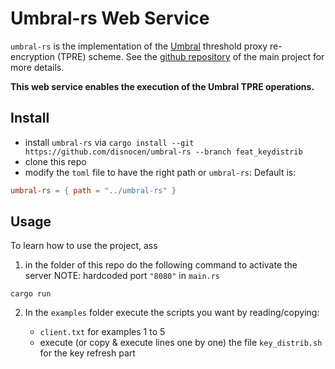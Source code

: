 # Umbral-rs Web Service

`umbral-rs` is the implementation of the [Umbral](https://github.com/nucypher/umbral-doc/blob/master/umbral-doc.pdf) threshold proxy re-encryption (TPRE) scheme. See the [github repository](https://github.com/disnocen/umbral-rs) of the main project for more details.

**This web service enables the execution of the Umbral TPRE operations.**

## Install

- install `umbral-rs` via `cargo install --git https://github.com/disnocen/umbral-rs --branch feat_keydistrib`
- clone this repo
- modify the `toml` file to have the right path or `umbral-rs`: Default is:

```toml
umbral-rs = { path = "../umbral-rs" }
```

## Usage

To learn how to use the project, ass

1. in the folder of this repo do the following command to activate the server
   NOTE: hardcoded port `"8080"` in `main.rs`

```
cargo run
```

2. In the `examples` folder execute the scripts you want by reading/copying:

   - `client.txt` for examples 1 to 5
   - execute (or copy & execute lines one by one) the file `key_distrib.sh` for the key refresh part
